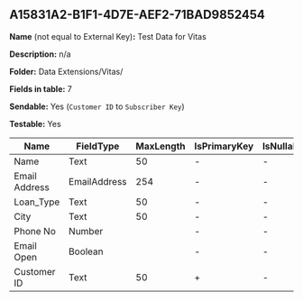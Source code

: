 ## A15831A2-B1F1-4D7E-AEF2-71BAD9852454

**Name** (not equal to External Key)**:** Test Data for Vitas

**Description:** n/a

**Folder:** Data Extensions/Vitas/

**Fields in table:** 7

**Sendable:** Yes (`Customer ID` to `Subscriber Key`)

**Testable:** Yes

| Name | FieldType | MaxLength | IsPrimaryKey | IsNullable | DefaultValue |
| --- | --- | --- | --- | --- | --- |
| Name | Text | 50 | - | - |  |
| Email Address | EmailAddress | 254 | - | - |  |
| Loan_Type | Text | 50 | - | - | Business |
| City | Text | 50 | - | - |  |
| Phone No | Number |  | - | - |  |
| Email Open | Boolean |  | - | - | false |
| Customer ID | Text | 50 | + | - |  |
